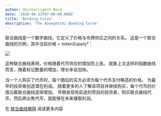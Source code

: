 ```yaml
---
author: Unintelligent Nerd
date: '2020-04-23T07:00:00.000Z'
title: 'Bonding Curve'
description: 'The Aavegotchi Bonding Curve'
---
```


联合曲线是一个数学曲线，它定义了价格与令牌供应之间的关系。 这是一个联合曲线的示例，其中当前价格 = tokenSupply²：

<p><img class="curve" src="/curve/bonding-curve.jpg" />

这种联合曲线表明，价格随着代币供应的增加而上涨。 就象上文这样的指数曲线而言，随着标记数量的增加，增长率会加快。

当一个人购买了代币时，每个随后的买方必须为每个代币支付略高的价格， 为最早的投资者创造潜在利润。 随着更多的人了解该项目并继续购买，每个代币的价值沿着联合曲线逐渐增加。 早期发现有前途的项目的投资者，购买联合曲线代币，然后再出售代币，就能够在未来赚取利润。

在 [联合曲线解释](https://yos.io/2018/11/10/bonding-curves/) 阅读更多内容